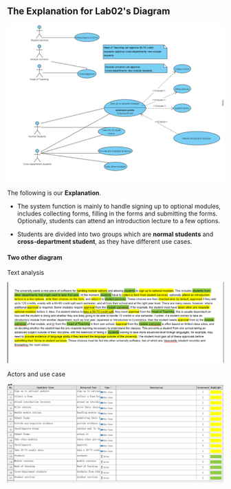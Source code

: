 ## The Explanation for Lab02's Diagram

![img](final_casediagram.jpg)



The following is our **Explanation**.

- The system function is mainly to handle signing up to optional modules, includes collecting forms, filling in the forms and submitting the forms. Optionally, students can attend an introduction lecture to a few options.

- Students are divided into two groups which are **normal students** and **cross-department student**, as they have different use cases.

  

  



#### Two other diagram

Text analysis

![diagram](text_analysis.jpg)



Actors and use case

![case_diagram](actor_usecase.jpg)



